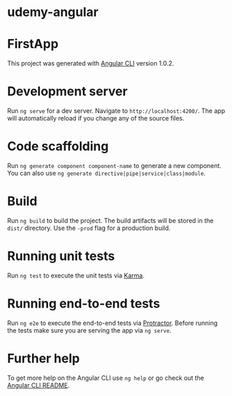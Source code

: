 # udemy-angular

# FirstApp

This project was generated with [Angular CLI](https://github.com/angular/angular-cli) version 1.0.2.

#
# Development server

Run `ng serve` for a dev server. Navigate to `http://localhost:4200/`. The app will automatically reload if you change any of the source files.

#
# Code scaffolding

Run `ng generate component component-name` to generate a new component. You can also use `ng generate directive|pipe|service|class|module`.

#
# Build

Run `ng build` to build the project. The build artifacts will be stored in the `dist/` directory. Use the `-prod` flag for a production build.

#
# Running unit tests

Run `ng test` to execute the unit tests via [Karma](https://karma-runner.github.io).

#
# Running end-to-end tests

Run `ng e2e` to execute the end-to-end tests via [Protractor](http://www.protractortest.org/).
Before running the tests make sure you are serving the app via `ng serve`.

#
# Further help

To get more help on the Angular CLI use `ng help` or go check out the [Angular CLI README](https://github.com/angular/angular-cli/blob/master/README.md).
